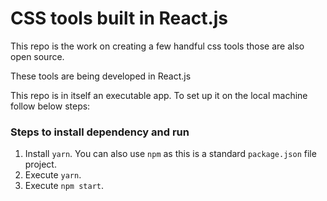 # CSS tools built in React.js

This repo is the work on creating a few handful css tools those are also open source.

These tools are being developed in React.js

This repo is in itself an executable app. To set up it on the local machine follow below steps:

### Steps to install dependency and run

1. Install `yarn`. You can also use `npm` as this is a standard `package.json` file project.
2. Execute `yarn`.
3. Execute `npm start`.




